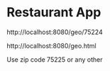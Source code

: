 # Restaurant App

http://localhost:8080/geo/75224

http://localhost:8080/geo.html

Use zip code 75225 or any other 